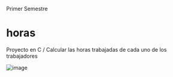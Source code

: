 Primer Semestre
# horas
Proyecto en C / Calcular las horas trabajadas de cada uno de los trabajadores 

![image](https://user-images.githubusercontent.com/67943690/118203726-a8e2e400-b42a-11eb-83a0-f006189c4162.png)
